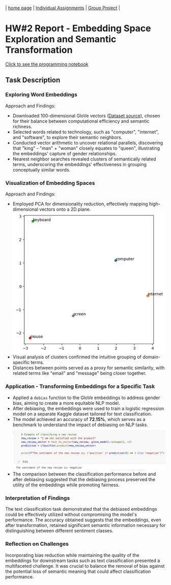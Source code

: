 | [home page](https://valeriee37.github.io/NLXLLM-portfolio/) | [Individual Assignments](https://tbd.html) | [Group Project](https://tbd.html) |

# HW#2 Report - Embedding Space Exploration and Semantic Transformation

[Click to see the programming notebook](hw2.ipynb)

## Task Description

### Exploring Word Embeddings

Approach and Findings:

- Downloaded 100-dimensional GloVe vectors ([Dataset source](https://www.kaggle.com/datasets/rtatman/glove-global-vectors-for-word-representation)), chosen for their balance between computational efficiency and semantic richness.
- Selected words related to technology, such as "computer", "internet", and "software", to explore their semantic neighbors.
- Conducted vector arithmetic to uncover relational parallels, discovering that "king" - "man" + "woman" closely equates to "queen", illustrating the embeddings' capture of gender relationships.
- Nearest neighbor searches revealed clusters of semantically related terms, underscoring the embeddings' effectiveness in grouping conceptually similar words.

### Visualization of Embedding Spaces

Approach and Findings:

- Employed PCA for dimensionality reduction, effectively mapping high-dimensional vectors onto a 2D plane.
![PCA](PCA.png)
- Visual analysis of clusters confirmed the intuitive grouping of domain-specific terms.
- Distances between points served as a proxy for semantic similarity, with related terms like "email" and "message" being closer together.

### Application - Transforming Embeddings for a Specific Task

- Applied a `debias` function to the GloVe embeddings to address gender bias, aiming to create a more equitable NLP model.
- After debiasing, the embeddings were used to train a logistic regression model on a separate Kaggle dataset tailored for text classification.
- The model achieved an accuracy of **72.15%**, which serves as a benchmark to understand the impact of debiasing on NLP tasks.
![example](example.png)
- The comparison between the classification performance before and after debiasing suggested that the debiasing process preserved the utility of the embeddings while promoting fairness.

### Interpretation of Findings
The text classification task demonstrated that the debiased embeddings could be effectively utilized without compromising the model's performance. The accuracy obtained suggests that the embeddings, even after transformation, retained significant semantic information necessary for distinguishing between different sentiment classes.

### Reflection on Challenges
Incorporating bias reduction while maintaining the quality of the embeddings for downstream tasks such as text classification presented a multifaceted challenge. It was crucial to balance the removal of bias against the potential loss of semantic meaning that could affect classification performance.
